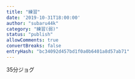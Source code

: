 ```yaml
---
title: "練習"
date: '2019-10-31T18:00:00'
author: "subaru44k"
category: "練習(弱)"
status: "publish"
allowComments: true
convertBreaks: false
entryHash: "bc34092d457bd1f0a0b6401a8d57ab71"
---
```

35分ジョグ
